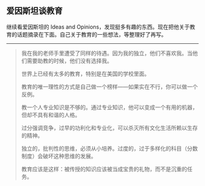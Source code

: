 ## 爱因斯坦谈教育

继续看爱因斯坦的 Ideas and Opinions，发现挺多有趣的东西。现在把他关于教育的话题摘录在下面。自己关于教育的一些想法，等整理好了再写。

* * *

> 我在我的老师手里遭受了同样的待遇。因为我的独立，他们不喜欢我。当他们需要助教的时候，他们没有选择我。
> 
> 世界上已经有太多的教育，特别是在美国的学校里面。
> 
> 教育的唯一理性的方式是自己做一个榜样——如果实在不行，你可以做一个反例。
> 
> 教一个人专业知识是不够的。通过专业知识，他可以变成一个有用的机器，但却不具有和谐的人格。
> 
> 过分强调竞争，过早的功利化和专业化，可以杀灭所有文化生活所赖以生存的精神。
> 
> 独立的，批判性的思维，必须从小培养。过度的，过于多样化的科目（分数制度）会破坏这种思维的发展。
> 
> 教育应该是这样：被传授的知识应该被当成宝贵的礼物，而不是沉重的任务。
